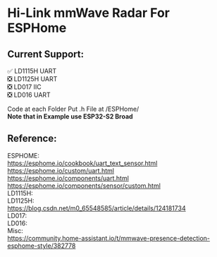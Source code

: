 # Hi-Link mmWave Radar For ESPHome
## Current Support:
:white_check_mark: LD1115H UART   
:negative_squared_cross_mark: LD1125H UART  
:negative_squared_cross_mark: LD017 IIC   
:negative_squared_cross_mark: LD016 UART   

Code at each Folder
Put .h File at /ESPHome/  
**Note that in Example use ESP32-S2 Broad**

## Reference:  
  ESPHOME:  
    <https://esphome.io/cookbook/uart_text_sensor.html>  
    https://esphome.io/custom/uart.html  
    https://esphome.io/components/uart.html  
    https://esphome.io/components/sensor/custom.html  
  LD1115H:  
  LD1125H:  
    https://blog.csdn.net/m0_65548585/article/details/124181734  
  LD017:   
  LD016:   
  Misc:   
    https://community.home-assistant.io/t/mmwave-presence-detection-esphome-style/382778

